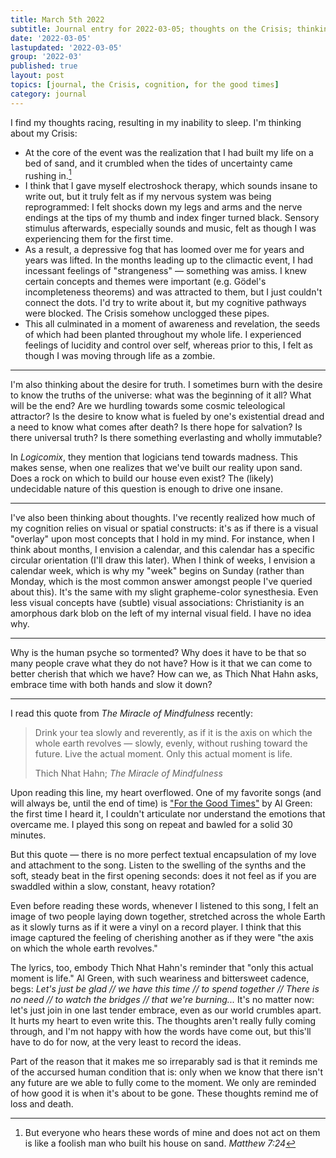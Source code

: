 ```yaml
---
title: March 5th 2022
subtitle: Journal entry for 2022-03-05; thoughts on the Crisis; thinking about thoughts; For the Good Times
date: '2022-03-05'
lastupdated: '2022-03-05'
group: '2022-03'
published: true
layout: post
topics: [journal, the Crisis, cognition, for the good times]
category: journal
---
```


I find my thoughts racing, resulting in my inability to sleep. I'm thinking about my Crisis: 
- At the core of the event was the realization that I had built my life on a bed of sand, and it crumbled when the tides of uncertainty came rushing in.[^matthew]
- I think that I gave myself electroshock therapy, which sounds insane to write out, but it truly felt as if my nervous system was being reprogrammed: I felt shocks down my legs and arms and the nerve endings at the tips of my thumb and index finger turned black. Sensory stimulus afterwards, especially sounds and music, felt as though I was experiencing them for the first time.
- As a result, a depressive fog that has loomed over me for years and years was lifted. In the months leading up to the climactic event, I had incessant feelings of "strangeness" — something was amiss. I knew certain concepts and themes were important (e.g. Gödel's incompleteness theorems) and was attracted to them, but I just couldn't connect the dots. I'd try to write about it, but my cognitive pathways were blocked. The Crisis somehow unclogged these pipes.
- This all culminated in a moment of awareness and revelation, the seeds of which had been planted throughout my whole life. I experienced feelings of lucidity and control over self, whereas prior to this, I felt as though I was moving through life as a zombie. 

[^matthew]: But everyone who hears these words of mine and does not act on them is like a foolish man who built his house on sand.  *Matthew 7:24*

---

I'm also thinking about the desire for truth. I sometimes burn with the desire to know the truths of the universe: what was the beginning of it all? What will be the end? Are we hurdling towards some cosmic teleological attractor? Is the desire to know what is fueled by one's existential dread and a need to know what comes after death? Is there hope for salvation? Is there universal truth? Is there something everlasting and wholly immutable?

In *Logicomix*, they mention that logicians tend towards madness. This makes sense, when one realizes that we've built our reality upon sand. Does a rock on which to build our house even exist? The (likely) undecidable nature of this question is enough to drive one insane.

---

I've also been thinking about thoughts. I've recently realized how much of my cognition relies on visual or spatial constructs: it's as if there is a visual "overlay" upon most concepts that I hold in my mind. For instance, when I think about months, I envision a calendar, and this calendar has a specific circular orientation (I'll draw this later). When I think of weeks, I envision a calendar week, which is why my "week" begins on Sunday (rather than Monday, which is the most common answer amongst people I've queried about this). It's the same with my slight grapheme-color synesthesia. Even less visual concepts have (subtle) visual associations: Christianity is an amorphous dark blob on the left of my internal visual field. I have no idea why. 

---

Why is the human psyche so tormented? Why does it have to be that so many people crave what they do not have? How is it that we can come to better cherish that which we have? How can we, as Thich Nhat Hahn asks, embrace time with both hands and slow it down? 

---

I read this quote from *The Miracle of Mindfulness* recently:

<div class='epigraph'> 

> Drink your tea slowly and reverently, as if it is the axis on which the whole earth revolves — slowly, evenly, without rushing toward the future. Live the actual moment. Only this actual moment is life. <footer>Thich Nhat Hahn; *The Miracle of Mindfulness*</footer>

</div>

Upon reading this line, my heart overflowed. One of my favorite songs (and will always be, until the end of time) is ["For the Good Times"](https://www.youtube.com/watch?v=Y2IpoTKnDPw) by Al Green: the first time I heard it, I couldn't articulate nor understand the emotions that overcame me. I played this song on repeat and bawled for a solid 30 minutes. 

But this quote — there is no more perfect textual encapsulation of my love and attachment to the song. 
Listen to the swelling of the synths and the soft, steady beat in the first opening seconds: does it not feel as if you are swaddled within a slow, constant, heavy rotation? 

Even before reading these words, whenever I listened to this song, I felt an image of two people laying down together, stretched across the whole Earth as it slowly turns as if it were a vinyl on a record player. 
I think that this image captured the feeling of cherishing another as if they were "the axis on which the whole earth revolves." 

The lyrics, too, embody Thich Nhat Hahn's reminder that "only this actual moment is life." 
Al Green, with such weariness and bittersweet cadence, begs: *Let's just be glad // we have this time // to spend together // There is no need // to watch the bridges // that we're burning...*
It's no matter now: let's just join in one last tender embrace, even as our world crumbles apart. 
It hurts my heart to even write this. The thoughts aren't really fully coming through, and I'm not happy with how the words have come out, but this'll have to do for now, at the very least to record the ideas. 

Part of the reason that it makes me so irreparably sad is that it reminds me of the accursed human condition that is: only when we know that there isn't any future are we able to fully come to the moment. 
We only are reminded of how good it is when it's about to be gone. 
These thoughts remind me of loss and death. 
